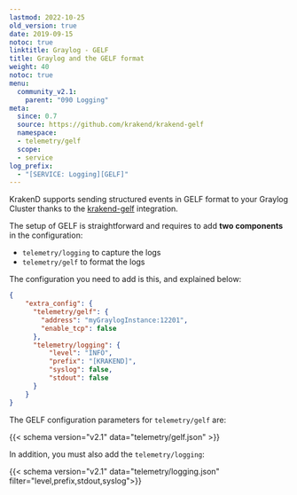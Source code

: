 ```yaml
---
lastmod: 2022-10-25
old_version: true
date: 2019-09-15
notoc: true
linktitle: Graylog - GELF
title: Graylog and the GELF format
weight: 40
notoc: true
menu:
  community_v2.1:
    parent: "090 Logging"
meta:
  since: 0.7
  source: https://github.com/krakend/krakend-gelf
  namespace:
  - telemetry/gelf
  scope:
  - service
log_prefix:
  - "[SERVICE: Logging][GELF]"
---
```

KrakenD supports sending structured events in GELF format to your Graylog Cluster thanks to the [krakend-gelf](https://github.com/krakend/krakend-gelf) integration.

The setup of GELF is straightforward and requires to add **two components** in the configuration:

- `telemetry/logging` to capture the logs
- `telemetry/gelf` to format the logs

The configuration you need to add is this, and explained below:

```json
{
    "extra_config": {
      "telemetry/gelf": {
        "address": "myGraylogInstance:12201",
        "enable_tcp": false
      },
      "telemetry/logging": {
          "level": "INFO",
          "prefix": "[KRAKEND]",
          "syslog": false,
          "stdout": false
      }
    }
}
```

The GELF configuration parameters for `telemetry/gelf` are:

{{< schema version="v2.1" data="telemetry/gelf.json" >}}

In addition, you must also add the `telemetry/logging`:

{{< schema version="v2.1" data="telemetry/logging.json" filter="level,prefix,stdout,syslog">}}
